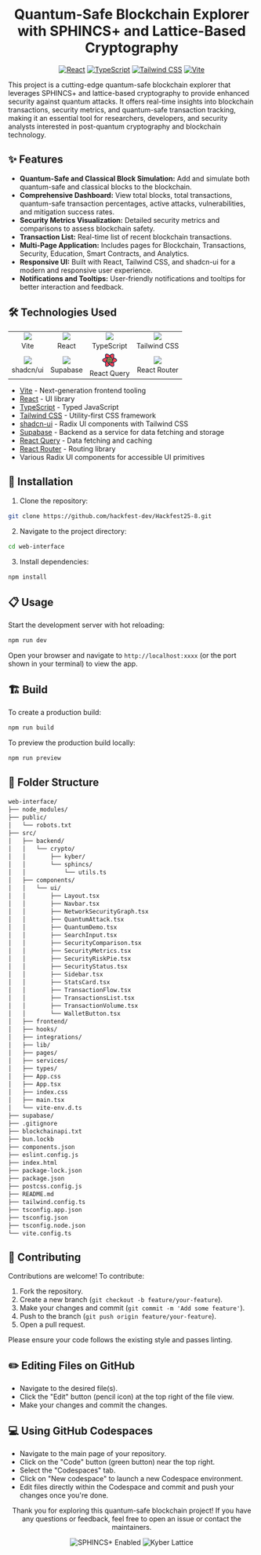 <div align="center">
  
  # Quantum-Safe Blockchain Explorer with SPHINCS+ and Lattice-Based Cryptography
  
  [![React](https://img.shields.io/badge/React-18-61DAFB?logo=react&logoColor=white)](https://reactjs.org/)
  [![TypeScript](https://img.shields.io/badge/TypeScript-5-3178C6?logo=typescript&logoColor=white)](https://www.typescriptlang.org/)
  [![Tailwind CSS](https://img.shields.io/badge/Tailwind-3-38B2AC?logo=tailwind-css&logoColor=white)](https://tailwindcss.com/)
  [![Vite](https://img.shields.io/badge/Vite-4-646CFF?logo=vite&logoColor=white)](https://vitejs.dev/)
</div>

This project is a cutting-edge quantum-safe blockchain explorer that leverages SPHINCS+ and lattice-based cryptography to provide enhanced security against quantum attacks. It offers real-time insights into blockchain transactions, security metrics, and quantum-safe transaction tracking, making it an essential tool for researchers, developers, and security analysts interested in post-quantum cryptography and blockchain technology.

## ✨ Features

- **Quantum-Safe and Classical Block Simulation:** Add and simulate both quantum-safe and classical blocks to the blockchain.
- **Comprehensive Dashboard:** View total blocks, total transactions, quantum-safe transaction percentages, active attacks, vulnerabilities, and mitigation success rates.
- **Security Metrics Visualization:** Detailed security metrics and comparisons to assess blockchain safety.
- **Transaction List:** Real-time list of recent blockchain transactions.
- **Multi-Page Application:** Includes pages for Blockchain, Transactions, Security, Education, Smart Contracts, and Analytics.
- **Responsive UI:** Built with React, Tailwind CSS, and shadcn-ui for a modern and responsive user experience.
- **Notifications and Tooltips:** User-friendly notifications and tooltips for better interaction and feedback.

## 🛠️ Technologies Used

<div align="center">
  <table>
    <tr>
      <td align="center"><img src="https://vitejs.dev/logo.svg" width="30"/><br>Vite</td>
      <td align="center"><img src="https://reactjs.org/favicon.ico" width="30"/><br>React</td>
      <td align="center"><img src="https://www.typescriptlang.org/favicon-32x32.png" width="30"/><br>TypeScript</td>
      <td align="center"><img src="https://tailwindcss.com/favicons/favicon-32x32.png" width="30"/><br>Tailwind CSS</td>
    </tr>
    <tr>
      <td align="center"><img src="https://avatars.githubusercontent.com/u/139895814?s=200&v=4" width="30"/><br>shadcn/ui</td>
      <td align="center"><img src="https://supabase.com/favicon/favicon-32x32.png" width="30"/><br>Supabase</td>
      <td align="center"><img src="https://raw.githubusercontent.com/TanStack/query/main/media/emblem-light.svg" width="30"/><br>React Query</td>
      <td align="center"><img src="https://reactrouter.com/favicon-light.png" width="30"/><br>React Router</td>
    </tr>
  </table>
</div>

- [Vite](https://vitejs.dev/) - Next-generation frontend tooling
- [React](https://reactjs.org/) - UI library
- [TypeScript](https://www.typescriptlang.org/) - Typed JavaScript
- [Tailwind CSS](https://tailwindcss.com/) - Utility-first CSS framework
- [shadcn-ui](https://ui.shadcn.com/) - Radix UI components with Tailwind CSS
- [Supabase](https://supabase.com/) - Backend as a service for data fetching and storage
- [React Query](https://tanstack.com/query/latest) - Data fetching and caching
- [React Router](https://reactrouter.com/) - Routing library
- Various Radix UI components for accessible UI primitives

## 🚀 Installation

1. Clone the repository:

```sh
git clone https://github.com/hackfest-dev/Hackfest25-8.git
```

2. Navigate to the project directory:

```sh
cd web-interface
```

3. Install dependencies:

```sh
npm install
```

## 📋 Usage

Start the development server with hot reloading:

```sh
npm run dev
```

Open your browser and navigate to `http://localhost:xxxx` (or the port shown in your terminal) to view the app.

## 🏗️ Build

To create a production build:

```sh
npm run build
```

To preview the production build locally:

```sh
npm run preview
```

## 📁 Folder Structure

```
web-interface/
├── node_modules/
├── public/
│   └── robots.txt
├── src/
│   ├── backend/
│   │   └── crypto/
│   │       ├── kyber/
│   │       └── sphincs/
│   │           └── utils.ts
│   ├── components/
│   │   └── ui/
│   │       ├── Layout.tsx
│   │       ├── Navbar.tsx
│   │       ├── NetworkSecurityGraph.tsx
│   │       ├── QuantumAttack.tsx
│   │       ├── QuantumDemo.tsx
│   │       ├── SearchInput.tsx
│   │       ├── SecurityComparison.tsx
│   │       ├── SecurityMetrics.tsx
│   │       ├── SecurityRiskPie.tsx
│   │       ├── SecurityStatus.tsx
│   │       ├── Sidebar.tsx
│   │       ├── StatsCard.tsx
│   │       ├── TransactionFlow.tsx
│   │       ├── TransactionsList.tsx
│   │       ├── TransactionVolume.tsx
│   │       └── WalletButton.tsx
│   ├── frontend/
│   ├── hooks/
│   ├── integrations/
│   ├── lib/
│   ├── pages/
│   ├── services/
│   ├── types/
│   ├── App.css
│   ├── App.tsx
│   ├── index.css
│   ├── main.tsx
│   └── vite-env.d.ts
├── supabase/
├── .gitignore
├── blockchainapi.txt
├── bun.lockb
├── components.json
├── eslint.config.js
├── index.html
├── package-lock.json
├── package.json
├── postcss.config.js
├── README.md
├── tailwind.config.ts
├── tsconfig.app.json
├── tsconfig.json
├── tsconfig.node.json
└── vite.config.ts
```

## 👥 Contributing

Contributions are welcome! To contribute:

1. Fork the repository.
2. Create a new branch (`git checkout -b feature/your-feature`).
3. Make your changes and commit (`git commit -m 'Add some feature'`).
4. Push to the branch (`git push origin feature/your-feature`).
5. Open a pull request.

Please ensure your code follows the existing style and passes linting.

## ✏️ Editing Files on GitHub

- Navigate to the desired file(s).
- Click the "Edit" button (pencil icon) at the top right of the file view.
- Make your changes and commit the changes.

## 💻 Using GitHub Codespaces

- Navigate to the main page of your repository.
- Click on the "Code" button (green button) near the top right.
- Select the "Codespaces" tab.
- Click on "New codespace" to launch a new Codespace environment.
- Edit files directly within the Codespace and commit and push your changes once you're done.



<div align="center">
  <p>Thank you for exploring this quantum-safe blockchain project! If you have any questions or feedback, feel free to open an issue or contact the maintainers.</p>
  
  <img src="https://img.shields.io/badge/SPHINCS+-Enabled-8A2BE2" alt="SPHINCS+ Enabled">
  <img src="https://img.shields.io/badge/Kyber-Lattice-00BFFF" alt="Kyber Lattice">
</div>

